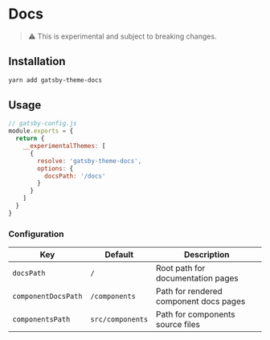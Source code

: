 # Docs

> :warning: This is experimental and subject to breaking changes.

## Installation

```sh
yarn add gatsby-theme-docs
```

## Usage

```js
// gatsby-config.js
module.exports = {
  return {
    __experimentalThemes: [
      {
        resolve: 'gatsby-theme-docs',
        options: {
          docsPath: '/docs'
        }
      }
    ]
  }
}
```

### Configuration

Key | Default | Description
--- | --- | ---
`docsPath` | `/` | Root path for documentation pages
`componentDocsPath` | `/components` | Path for rendered component docs pages
`componentsPath` | `src/components` | Path for components source files

